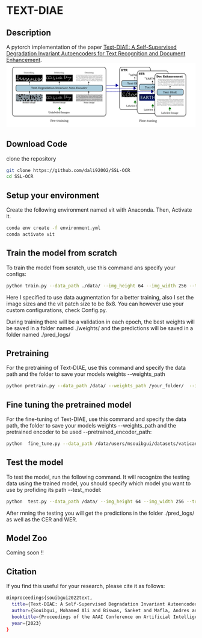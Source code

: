 # TEXT-DIAE
## Description
A pytorch implementation of the paper [Text-DIAE: A Self-Supervised Degradation Invariant Autoencoders for Text Recognition and Document Enhancement](https://arxiv.org/abs/2203.04814).
<img src="./imgs/text-diae.png"  alt="1">

## Download Code
clone the repository
```bash
git clone https://github.com/dali92002/SSL-OCR
cd SSL-OCR
```
## Setup your environment
Create the following environment named vit with Anaconda. Then, Activate it.
```bash
conda env create -f environment.yml
conda activate vit
```



## Train the model from scratch
To train the model from scratch, use this command ans specify your configs:

```bash
python train.py --data_path ./data/ --img_height 64 --img_width 256 --train_type htr_Augm --batch_size 64 --vit_patch_size 8 
```

Here I specified to use data augmentation for a better training, also I set the image sizes and the vit patch size to be 8x8. You can however use your custom configurations, check Config.py.

During training there will be a validation in each epoch, the best weights will be saved in a folder named ./weights/ and the predictions will be saved in a folder named ./pred_logs/


## Pretraining

For the pretraining of Text-DIAE, use this command and specify the data path and the folder to save your models weights --weights_path

```bash
python pretrain.py --data_path /data/ --weights_path /your_folder/  --img_height 64 --img_width 256 --train_type htr_Augm --batch_size 48 --vit_patch_size 8
```

## Fine tuning the pretrained model

For the fine-tuning of Text-DIAE, use this command and specify the data path, the folder to save your models weights --weights_path and the pretrained encoder to be used --pretrained_encoder_path:

```bash
python  fine_tune.py --data_path /data/users/msouibgui/datasets/vatican/ --pretrained_encoder_path  /your_folder/checkpoint-454_epoch77.pt  --img_height 64 --img_width 256 --train_type htr_Augm --batch_size 128  --vit_patch_size 8
```

## Test the model

To test the model, run the following command. It will recognize the testing data using the trained model, you should specify which model you want to use by profiding its path --test_model:



```bash
python  test.py --data_path /data/ --img_height 64 --img_width 256 --train_type htr_Augm --batch_size 128  --vit_patch_size 8  --test_model ./weights/best-seq2seq_htr_Augm_64_256_8.pt
```

After rnning the testing you will get the predictions in the folder ./pred_logs/ as well as the CER and WER.

## Model Zoo
Coming soon !!

## Citation

If you find this useful for your research, please cite it as follows:

```bash
@inproceedings{souibgui2022text,
  title={Text-DIAE: A Self-Supervised Degradation Invariant Autoencoders for Text Recognition and Document Enhancement},
  author={Souibgui, Mohamed Ali and Biswas, Sanket and Mafla, Andres and Biten, Ali Furkan and Forn{\'e}s, Alicia and Kessentini, Yousri and Llad{\'o}s, Josep and Gomez, Lluis and Karatzas, Dimosthenis},
  booktitle={Proceedings of the AAAI Conference on Artificial Intelligence},
  year={2023}
}

```
